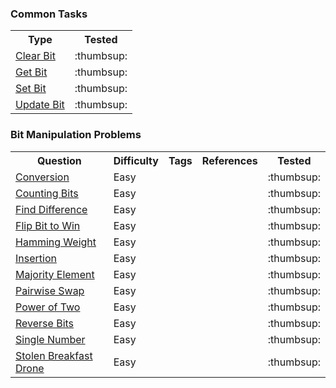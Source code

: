 
### Common Tasks

<table>
  <!-- header -->
  <tr>
    <th>Type</th>
    <th>Tested</th>
  </tr>

  <!-- entries -->
  <tr>
    <td><a href="../common_tasks/clear_bit/clear_bit.js">Clear Bit</a></td>
    <td>:thumbsup:</td>
  </tr>

  <tr>
    <td><a href="../common_tasks/get_bit/get_bit.js">Get Bit</a></td>
    <td>:thumbsup:</td>
  </tr>

  <tr>
    <td><a href="../common_tasks/set_bit/set_bit.js">Set Bit</a></td>
    <td>:thumbsup:</td>
  </tr>

  <tr>
    <td><a href="../common_tasks/update_bit/update_bit.js">Update Bit</a></td>
    <td>:thumbsup:</td>
  </tr>

</table>

### Bit Manipulation Problems

<table>
  <!-- header -->
  <tr>
    <th>Question</th>
    <th>Difficulty</th>
    <th>Tags</th>
    <th>References</th>
    <th>Tested</th>
  </tr>

  <!-- entries -->
  <tr>
    <td><a href="../questions/conversion/conversion.js">Conversion</a></td>
    <td>Easy</td>
    <td></td>
    <td></td>
    <td>:thumbsup:</td>
  </tr>

  <tr>
    <td><a href="../questions/counting_bits/counting_bits.js">Counting Bits</a></td>
    <td>Easy</td>
    <td></td>
    <td></td>
    <td>:thumbsup:</td>
  </tr>

  <tr>
    <td><a href="../questions/find_difference/find_difference.js">Find Difference</a></td>
    <td>Easy</td>
    <td></td>
    <td></td>
    <td>:thumbsup:</td>
  </tr>

  <tr>
    <td><a href="../questions/flip_bit_to_win/flip_bit_to_win.js">Flip Bit to Win</a></td>
    <td>Easy</td>
    <td></td>
    <td></td>
    <td>:thumbsup:</td>
  </tr>

  <tr>
    <td><a href="../questions/hamming_weight/hamming_weight.js">Hamming Weight</a></td>
    <td>Easy</td>
    <td></td>
    <td></td>
    <td>:thumbsup:</td>
  </tr>

  <tr>
    <td><a href="../questions/insertion/insertion.js">Insertion</a></td>
    <td>Easy</td>
    <td></td>
    <td></td>
    <td>:thumbsup:</td>
  </tr>

  <tr>
    <td><a href="../questions/majority_element/majority_element.js">Majority Element</a></td>
    <td>Easy</td>
    <td></td>
    <td></td>
    <td>:thumbsup:</td>
  </tr>

  <tr>
    <td><a href="../questions/pairwise_swap/pairwise_swap.js">Pairwise Swap</a></td>
    <td>Easy</td>
    <td></td>
    <td></td>
    <td>:thumbsup:</td>
  </tr>

  <tr>
    <td><a href="../questions/power_of_two/power_of_two.js">Power of Two</a></td>
    <td>Easy</td>
    <td></td>
    <td></td>
    <td>:thumbsup:</td>
  </tr>

  <tr>
    <td><a href="../questions/reverse_bits/reverse_bits.js">Reverse Bits</a></td>
    <td>Easy</td>
    <td></td>
    <td></td>
    <td>:thumbsup:</td>
  </tr>

  <tr>
    <td><a href="../questions/single_number/single_number.js">Single Number</a></td>
    <td>Easy</td>
    <td></td>
    <td></td>
    <td>:thumbsup:</td>
  </tr>

  <tr>
    <td><a href="../questions/stolen_breakfast_drone/stolen_breakfast_drone.js">Stolen Breakfast Drone</a></td>
    <td>Easy</td>
    <td></td>
    <td></td>
    <td>:thumbsup:</td>
  </tr>

</table>


